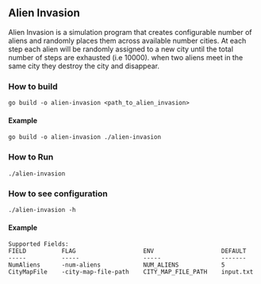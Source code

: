 ## Alien Invasion

Alien Invasion is a simulation program that creates configurable number of aliens and randomly places them across available number cities. At each step each alien will be randomly assigned to a new city until the total number of steps are exhausted (i.e 10000). when two aliens meet in the same city they destroy the city and disappear.

### How to build

``go build -o alien-invasion <path_to_alien_invasion>``

#### Example
 ``go build -o alien-invasion ./alien-invasion``

### How to Run

``./alien-invasion``

### How to see configuration

``./alien-invasion -h``

#### Example

```
Supported Fields:
FIELD          FLAG                   ENV                   DEFAULT
-----          -----                  -----                 -------
NumAliens      -num-aliens            NUM_ALIENS            5
CityMapFile    -city-map-file-path    CITY_MAP_FILE_PATH    input.txt

```
